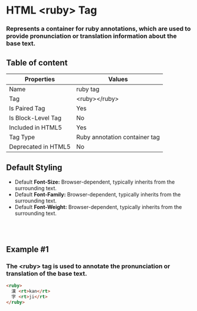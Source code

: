 # HTML &lt;ruby&gt; Tag

### Represents a container for ruby annotations, which are used to provide pronunciation or translation information about the base text.



## Table of content


| Properties            | Values                                                               |
|---------------------|----------------------------------------------------------------------|
| Name                | ruby tag                                                |
| Tag                 | &lt;ruby&gt;&lt;/ruby&gt;                                            |
| Is Paired Tag       | Yes                                                  |
| Is Block-Level Tag  | No                                |
| Included in HTML5   | Yes     |
| Tag Type            | Ruby annotation container tag     |
| Deprecated in HTML5 | No     |


## Default Styling


-	Default **Font-Size:** Browser-dependent, typically inherits from the surrounding text.
-	Default **Font-Family:** Browser-dependent, typically inherits from the surrounding text.
-	Default **Font-Weight:** Browser-dependent, typically inherits from the surrounding text.


<br>
<br>

## Example #1
### The &lt;ruby&gt; tag is used to annotate the pronunciation or translation of the base text.
```html
<ruby>
  漢 <rt>kan</rt>
  字 <rt>ji</rt>
</ruby>
``` 
<br>
<br>

